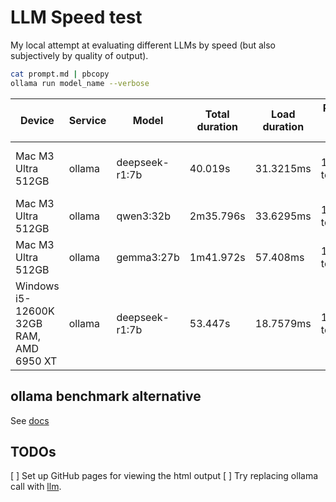 # LLM Speed test

My local attempt at evaluating different LLMs by speed (but also subjectively by
quality of output).


```sh
cat prompt.md | pbcopy
ollama run model_name --verbose
```

| Device | Service | Model | Total duration | Load duration | Prompt eval count | Prompt eval duration | Prompt eval rate | eval count | eval duration | eval rate | file | passes? | error(s) |
| ------ | ------- | ----- | -------------- | ------------- | ----------------- | -------------------- | ---------------- | ---------- | ------------- | --------- | ---- | ------- | -------- |
| Mac M3 Ultra 512GB | ollama | deepseek-r1:7b | 40.019s | 31.3215ms | 157 token(s) | 325.31ms | 482.62 tokens/s | 3013 token(s) | 39.66s | 75.97 tokens/s | [thinking](results/deepseek-r1:7b.md) [html](results/deepseek-r1:7b.html) | FALSE | `Uncaught SyntaxError: Unexpected identifier 'hovered'` |
| Mac M3 Ultra 512GB |  ollama | qwen3:32b | 2m35.796s | 33.6295ms | 162 token(s) | 1.34s | 120.19 tokens/s | 3176 token(s) | 2m34.41s | 20.57 tokens/s | [thinking](results/qwen3:32b.md) [html](results/qwen3:32b.html) | TRUE | |
| Mac M3 Ultra 512GB | ollama | gemma3:27b | 1m41.972s | 57.408ms | 168 token(s) | 949.41ms | 176.95 tokens/s | 2576 token(s) | 1m40.96s | 25.51 tokens/s | [thinking](results/gemma3:27b.md) [html](results/gemma3:27b.html) | TRUE | planets spin nearly off page |
| Windows i5-12600K 32GB RAM, AMD 6950 XT | ollama | deepseek-r1:7b | 53.447s | 18.7579ms | 150 token(s) | 192.6693ms | 778.54 tokens/s | 3945 token(s) | 53.233s | 74.11 tokens/s | [thinking](results/deepseek-r1:7b_windows.md) [html](results/deepseek-r1:7b_windows.html) | FALSE | `Uncaught SyntaxError: Unexpected identifier 'day'` |


## ollama benchmark alternative
See [docs](https://github.com/ollama/ollama/blob/main/docs/benchmark.md)

## TODOs
[ ] Set up GitHub pages for viewing the html output
[ ] Try replacing ollama call with [llm](https://github.com/simonw/llm).
